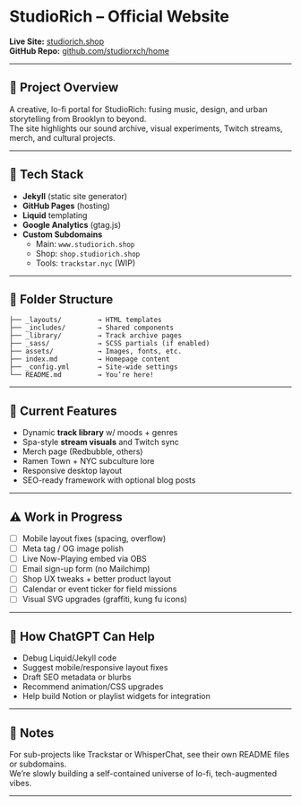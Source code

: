 
# StudioRich – Official Website

**Live Site:** [studiorich.shop](http://studiorich.shop)  
**GitHub Repo:** [github.com/studiorxch/home](https://github.com/studiorxch/home)

---

## 🎯 Project Overview

A creative, lo-fi portal for StudioRich: fusing music, design, and urban storytelling from Brooklyn to beyond.  
The site highlights our sound archive, visual experiments, Twitch streams, merch, and cultural projects.

---

## 🧱 Tech Stack

- **Jekyll** (static site generator)
- **GitHub Pages** (hosting)
- **Liquid** templating
- **Google Analytics** (gtag.js)
- **Custom Subdomains**  
  - Main: `www.studiorich.shop`  
  - Shop: `shop.studiorich.shop`  
  - Tools: `trackstar.nyc` (WIP)

---

## 📁 Folder Structure

```
├── _layouts/         → HTML templates
├── _includes/        → Shared components
├── _library/         → Track archive pages
├── _sass/            → SCSS partials (if enabled)
├── assets/           → Images, fonts, etc.
├── index.md          → Homepage content
├── _config.yml       → Site-wide settings
└── README.md         → You’re here!
```

---

## 🚀 Current Features

- Dynamic **track library** w/ moods + genres  
- Spa-style **stream visuals** and Twitch sync  
- Merch page (Redbubble, others)  
- Ramen Town + NYC subculture lore  
- Responsive desktop layout  
- SEO-ready framework with optional blog posts

---

## ⚠️ Work in Progress

- [ ] Mobile layout fixes (spacing, overflow)  
- [ ] Meta tag / OG image polish  
- [ ] Live Now-Playing embed via OBS  
- [ ] Email sign-up form (no Mailchimp)  
- [ ] Shop UX tweaks + better product layout  
- [ ] Calendar or event ticker for field missions  
- [ ] Visual SVG upgrades (graffiti, kung fu icons)

---

## 🧠 How ChatGPT Can Help

- Debug Liquid/Jekyll code  
- Suggest mobile/responsive layout fixes  
- Draft SEO metadata or blurbs  
- Recommend animation/CSS upgrades  
- Help build Notion or playlist widgets for integration

---

## 📌 Notes

For sub-projects like Trackstar or WhisperChat, see their own README files or subdomains.  
We’re slowly building a self-contained universe of lo-fi, tech-augmented vibes.

---
